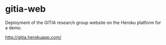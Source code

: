 # gitia-web

Deployment of the GITIA research group website on the Heroku platform for a demo.

http://gitia.herokuapp.com/
